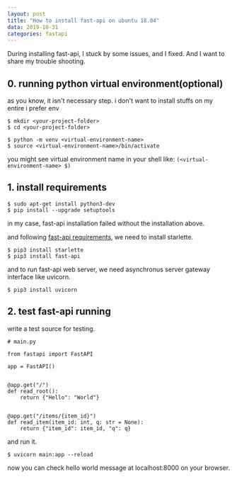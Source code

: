 ```yaml
---
layout: post
title: "How to install fast-api on ubuntu 18.04"
data: 2019-10-31
categories: fastapi
---
```


During installing fast-api, I stuck by some issues, and I fixed.
And I want to share my trouble shooting.

## 0. running python virtual environment(optional)

as you know, it isn't necessary step. i don't want to install stuffs on my entire
i prefer env

```
$ mkdir <your-project-folder>
$ cd <your-project-folder>

$ python -m venv <virtual-environment-name>
$ source <virtual-environment-name>/bin/activate
```

you might see virtual environment name in your shell like: ```(<virtual-environment-name> $)```


## 1. install requirements

```
$ sudo apt-get install python3-dev
$ pip install --upgrade setuptools
```

in my case, fast-api installation failed without the installation above.

and following [fast-api requirements](https://github.com/tiangolo/fastapi#requirements), we need to install starlette.

```
$ pip3 install starlette
$ pip3 install fast-api
```

and to run fast-api web server, we need asynchronus server gateway interface like uvicorn.

```
$ pip3 install uvicorn
```

## 2. test fast-api running

write a test source for testing.

```
# main.py

from fastapi import FastAPI

app = FastAPI()


@app.get("/")
def read_root():
    return {"Hello": "World"}


@app.get("/items/{item_id}")
def read_item(item_id: int, q: str = None):
    return {"item_id": item_id, "q": q}

```

and run it.

```
$ uvicorn main:app --reload
```

now you can check hello world message at localhost:8000 on your browser.
